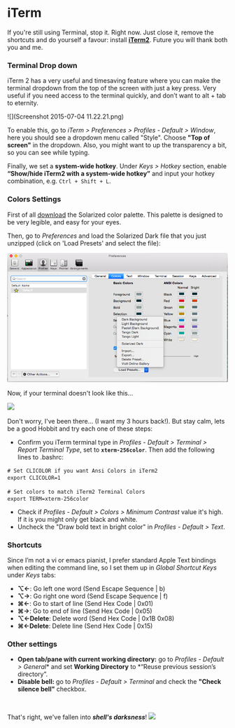 # iTerm 
If you're still using Terminal, stop it. Right now. Just close it, remove the shortcuts and do yourself a favour: install **[iTerm2](https://www.iterm2.com/)**. Future you will thank both you and me.



### Terminal Drop down

iTerm 2 has a very useful and timesaving feature where you can make the terminal dropdown from the top of the screen with just a key press. Very useful if you need access to the terminal quickly, and don’t want to alt + tab to eternity.

![](Screenshot 2015-07-04 11.22.21.png)

To enable this, go to *iTerm > Preferences > Profiles - Default > Window*, here you should see a dropdown menu called "Style". Choose **"Top of screen"** in the dropdown. Also, you might want to up the transparency a bit, so you can see while typing. 

Finally, we set a **system-wide hotkey**. Under *Keys > Hotkey* section, enable **“Show/hide iTerm2 with a system-wide hotkey”** and input your hotkey combination, e.g. ```Ctrl + Shift + L```. 


### Colors Settings

First of all [download](https://github.com/altercation/solarized/tree/master/iterm2-colors-solarized) the Solarized color palette. This palette is designed to be very legible, and easy for your eyes.

Then, go to *Preferences* and load the Solarized Dark file that you just unzipped (click on 'Load Presets' and select the file):

![](iterm-solarized-settings.png)

Now, if your terminal doesn't look like this...

![](https://www.dropbox.com/s/3yvgky963r5wyyy/Screenshot%202015-06-29%2022.47.47.png)

Don't worry, I've been there... (I want my 3 hours back!). But stay calm, lets be a good Hobbit and try each one of these steps:
* Confirm you iTerm terminal type in *Profiles - Default > Terminal > Report Terminal Type*, set to **```xterm-256color```**. Then add the following lines to .bashrc:

```shell
# Set CLICOLOR if you want Ansi Colors in iTerm2 
export CLICOLOR=1

# Set colors to match iTerm2 Terminal Colors
export TERM=xterm-256color
```
* Check if *Profiles - Default > Colors > Minimum Contrast* value it's high. If it is you might only get black and white.
* Uncheck the "Draw bold text in bright color" in *Profiles - Default > Text*.

### Shortcuts
Since I’m not a vi or emacs pianist, I prefer standard Apple Text bindings when editing the command line, so I set them up in *Global Shortcut Keys* under *Keys* tabs:

* **⌥←**: Go left one word (Send Escape Sequence | b)
* **⌥→**: Go right one word (Send Escape Sequence | f)
* **⌘←**: Go to start of line (Send Hex Code | 0x01)
* **⌘→**: Go to end of line (Send Hex Code | 0x05)
* **⌥←Delete**: Delete word (Send Hex Code | 0x1B 0x08)
* **⌘←Delete**: Delete line (Send Hex Code | 0x15)
    
### Other settings
* **Open tab/pane with current working directory:** go to *Profiles - Default > General** and set **Working Directory** to *“Reuse previous session’s directory”.
* **Disable bell:** go to *Profiles - Default > Terminal* and check the **"Check silence bell"** checkbox.

<br>

That's right, we've fallen into ***shell's darksness***!
![](http://25.media.tumblr.com/3f5c9cac69387e803763ee5b1d35019e/tumblr_mhv1cxlzim1s3uvpwo5_500.gif)